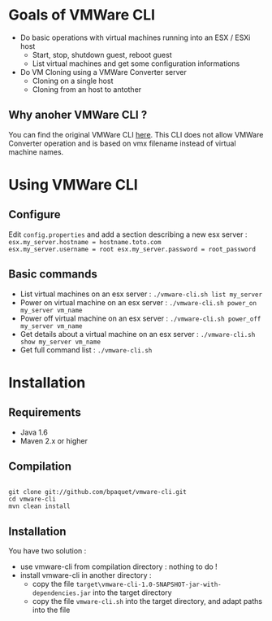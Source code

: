 # Goals of VMWare CLI

* Do basic operations with virtual machines running into an ESX / ESXi host
    * Start, stop, shutdown guest, reboot guest
    * List virtual machines and get some configuration informations
* Do VM Cloning using a VMWare Converter server
    * Cloning on a single host
    * Cloning from an host to antother

## Why anoher VMWare CLI ?

You can find the original VMWare CLI [here](http://downloads.vmware.com/fr/d/details/vcli40/ZCV0YmRkJSpiKipA).
This CLI does not allow VMWare Converter operation and is based on vmx filename instead of virtual machine names.

# Using VMWare CLI

## Configure

Edit `config.properties` and add a section describing a new esx server :
<code>
esx.my\_server.hostname = hostname.toto.com
esx.my\_server.username = root
esx.my\_server.password = root\_password
</code>

## Basic commands

* List virtual machines on an esx server : `./vmware-cli.sh list my_server`
* Power on virtual machine on an esx server : `./vmware-cli.sh power_on my_server vm_name`
* Power off virtual machine on an esx server : `./vmware-cli.sh power_off my_server vm_name`
* Get details about a virtual machine on an esx server : `./vmware-cli.sh show my_server vm_name`
* Get full command list : `./vmware-cli.sh`

# Installation

## Requirements

* Java 1.6
* Maven 2.x or higher

## Compilation

<code>
git clone git://github.com/bpaquet/vmware-cli.git
cd vmware-cli
mvn clean install
</code>

## Installation

You have two solution :

* use vmware-cli from compilation directory : nothing to do !
* install vmware-cli in another directory :
    * copy the file `target\vmware-cli-1.0-SNAPSHOT-jar-with-dependencies.jar` into the target directory
    * copy the file `vmware-cli.sh` into the target directory, and adapt paths into the file


	

